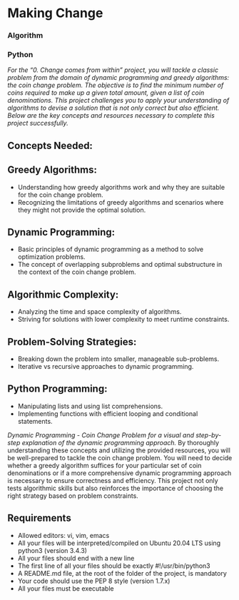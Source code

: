 # Making Change
### Algorithm
### Python

*For the “0. Change comes from within” project, you will tackle a classic problem from the domain of dynamic programming and greedy algorithms: the coin change problem. The objective is to find the minimum number of coins required to make up a given total amount, given a list of coin denominations. This project challenges you to apply your understanding of algorithms to devise a solution that is not only correct but also efficient. Below are the key concepts and resources necessary to complete this project successfully.*

## __Concepts Needed:__
## Greedy Algorithms:

- Understanding how greedy algorithms work and why they are suitable for the coin change problem.
- Recognizing the limitations of greedy algorithms and scenarios where they might not provide the optimal solution.

## Dynamic Programming:

- Basic principles of dynamic programming as a method to solve optimization problems.
- The concept of overlapping subproblems and optimal substructure in the context of the coin change problem.

## Algorithmic Complexity:

- Analyzing the time and space complexity of algorithms.
- Striving for solutions with lower complexity to meet runtime constraints.

## Problem-Solving Strategies:

- Breaking down the problem into smaller, manageable sub-problems.
- Iterative vs recursive approaches to dynamic programming.

## Python Programming:

- Manipulating lists and using list comprehensions.
- Implementing functions with efficient looping and conditional statements.

*Dynamic Programming - Coin Change Problem for a visual and step-by-step explanation of the dynamic programming approach.*
By thoroughly understanding these concepts and utilizing the provided resources, you will be well-prepared to tackle the coin change problem. You will need to decide whether a greedy algorithm suffices for your particular set of coin denominations or if a more comprehensive dynamic programming approach is necessary to ensure correctness and efficiency. This project not only tests algorithmic skills but also reinforces the importance of choosing the right strategy based on problem constraints.

## Requirements

- Allowed editors: vi, vim, emacs
- All your files will be interpreted/compiled on Ubuntu 20.04 LTS using python3 (version 3.4.3)
- All your files should end with a new line
- The first line of all your files should be exactly #!/usr/bin/python3
- A README.md file, at the root of the folder of the project, is mandatory
- Your code should use the PEP 8 style (version 1.7.x)
- All your files must be executable
